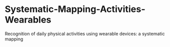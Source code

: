 # Systematic-Mapping-Activities-Wearables
Recognition of daily physical activities using wearable devices: a systematic mapping
